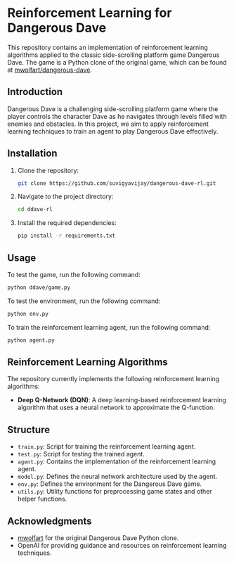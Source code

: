 # Reinforcement Learning for Dangerous Dave

This repository contains an implementation of reinforcement learning algorithms applied to the classic side-scrolling platform game Dangerous Dave. The game is a Python clone of the original game, which can be found at [mwolfart/dangerous-dave](https://github.com/mwolfart/dangerous-dave).

## Introduction

Dangerous Dave is a challenging side-scrolling platform game where the player controls the character Dave as he navigates through levels filled with enemies and obstacles. In this project, we aim to apply reinforcement learning techniques to train an agent to play Dangerous Dave effectively.

## Installation

1. Clone the repository:
    ```bash
    git clone https://github.com/suvigyavijay/dangerous-dave-rl.git
    ```

2. Navigate to the project directory:
    ```bash
    cd ddave-rl
    ```

3. Install the required dependencies:
    ```bash
    pip install -r requirements.txt
    ```

## Usage

To test the game, run the following command:
```bash
python ddave/game.py
```

To test the environment, run the following command:
```bash
python env.py
```

To train the reinforcement learning agent, run the following command:
```bash
python agent.py
```

## Reinforcement Learning Algorithms

The repository currently implements the following reinforcement learning algorithms:

- **Deep Q-Network (DQN)**: A deep learning-based reinforcement learning algorithm that uses a neural network to approximate the Q-function.

## Structure

- `train.py`: Script for training the reinforcement learning agent.
- `test.py`: Script for testing the trained agent.
- `agent.py`: Contains the implementation of the reinforcement learning agent.
- `model.py`: Defines the neural network architecture used by the agent.
- `env.py`: Defines the environment for the Dangerous Dave game.
- `utils.py`: Utility functions for preprocessing game states and other helper functions.

## Acknowledgments

- [mwolfart](https://github.com/mwolfart) for the original Dangerous Dave Python clone.
- OpenAI for providing guidance and resources on reinforcement learning techniques.
